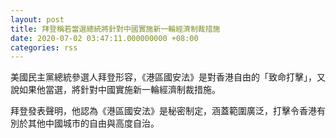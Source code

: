 ```yaml
---
layout: post
title: 拜登稱若當選總統將針對中國實施新一輪經濟制裁措施
date: 2020-07-02 03:47:11.000000000 +08:00
categories: rss
---
```


美國民主黨總統參選人拜登形容，《港區國安法》是對香港自由的「致命打擊」，又說如果他當選，將針對中國實施新一輪經濟制裁措施。

拜登發表聲明，他認為《港區國安法》是秘密制定，涵蓋範圍廣泛，打擊令香港有別於其他中國城市的自由與高度自治。

